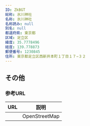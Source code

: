```yaml
---
ID: ZkBGT
総称: 氷川神社
名称: 氷川神社
名称読み: null
別名: null
都道府県: 東京都
区域: 足立区
緯度: 35.7778496
経度: 139.778873
郵便番号: 1230845
住所: 東京都足立区西新井本町１丁目１７−３２
---
```


## その他

### 参考URL

| URL | 説明          |
| --- | ------------- |
|     | OpenStreetMap |
